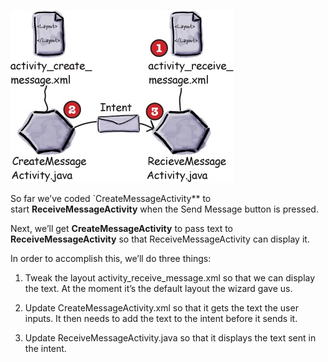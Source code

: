 ![](.guides/img/25diagram.png)

So far we’ve coded `CreateMessageActivity** to start **ReceiveMessageActivity** when the Send Message button is pressed. 

Next, we’ll get **CreateMessageActivity** to pass text to **ReceiveMessageActivity** so that ReceiveMessageActivity can display it. 

In order to accomplish this, we’ll do three things:

1) Tweak the layout activity_receive_message.xml so that we can display the text. At the moment it’s the default layout the wizard gave us.

2) Update CreateMessageActivity.xml so that it gets the text the user inputs. It then needs to add the text to the intent before it sends it.

3) Update ReceiveMessageActivity.java so that it displays the text sent in the intent.
